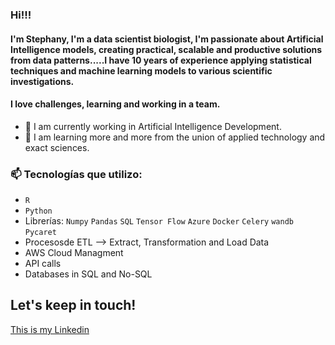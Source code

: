 ### Hi!!!

#### I'm Stephany, I'm a data scientist biologist, I'm passionate about Artificial Intelligence models, creating practical, scalable and productive solutions from data patterns.....I have 10 years of experience applying statistical techniques and machine learning models to various scientific investigations.

#### I love challenges, learning and working in a team. 

- 🔭 I am currently working in Artificial Intelligence Development.
- 🌱 I am learning more and more from the union of applied technology and exact sciences.

###  📫 Tecnologías que utilizo:
* `R`
* `Python`
* Librerías: `Numpy` `Pandas` `SQL` `Tensor Flow` `Azure` `Docker` `Celery` `wandb` `Pycaret`
* Procesosde ETL --> Extract, Transformation and Load Data
* AWS Cloud Managment
* API calls
* Databases in SQL and No-SQL

## Let's keep in touch! 

[This is my Linkedin](https://www.linkedin.com/in/valderrama-stph)


<!--
**stph89/stph89** is a ✨ _special_ ✨ repository because its `README.md` (this file) appears on your GitHub profile.

Here are some ideas to get you started:

- 🔭 Actualmente trabajo en Desarrollo de Inteligencia Artificial
- 🌱 Estoy aprendiendo cada vez más de la union de la tecnología aplicada y las ciencias exactas.
- 👯 I’m looking to collaborate on ...
- 🤔 I’m looking for help with ...
- 💬 Ask me about ...
- 📫 How to reach me: ...
- 😄 Pronouns: ...
- ⚡ Fun fact: ...
-->
